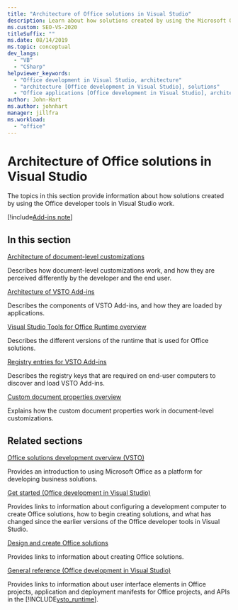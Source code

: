 ```yaml
---
title: "Architecture of Office solutions in Visual Studio"
description: Learn about how solutions created by using the Microsoft Office developer tools in Visual Studio work.
ms.custom: SEO-VS-2020
titleSuffix: ""
ms.date: 08/14/2019
ms.topic: conceptual
dev_langs:
  - "VB"
  - "CSharp"
helpviewer_keywords:
  - "Office development in Visual Studio, architecture"
  - "architecture [Office development in Visual Studio], solutions"
  - "Office applications [Office development in Visual Studio], architecture"
author: John-Hart
ms.author: johnhart
manager: jillfra
ms.workload:
  - "office"
---
```

# Architecture of Office solutions in Visual Studio
  The topics in this section provide information about how solutions created by using the Office developer tools in Visual Studio work.

[!include[Add-ins note](includes/addinsnote.md)]

## In this section

[Architecture of document-level customizations](../vsto/architecture-of-document-level-customizations.md)

Describes how document-level customizations work, and how they are perceived differently by the developer and the end user.

[Architecture of VSTO Add-ins](../vsto/architecture-of-vsto-add-ins.md)

Describes the components of VSTO Add-ins, and how they are loaded by applications.

[Visual Studio Tools for Office Runtime overview](../vsto/visual-studio-tools-for-office-runtime-overview.md)

Describes the different versions of the runtime that is used for Office solutions.

[Registry entries for VSTO Add-ins](../vsto/registry-entries-for-vsto-add-ins.md)

Describes the registry keys that are required on end-user computers to discover and load VSTO Add-ins.

[Custom document properties overview](../vsto/custom-document-properties-overview.md)

Explains how the custom document properties work in document-level customizations.

## Related sections

[Office solutions development overview &#40;VSTO&#41;](../vsto/office-solutions-development-overview-vsto.md)

Provides an introduction to using Microsoft Office as a platform for developing business solutions.

[Get started &#40;Office development in Visual Studio&#41;](../vsto/getting-started-office-development-in-visual-studio.md)

Provides links to information about configuring a development computer to create Office solutions, how to begin creating solutions, and what has changed since the earlier versions of the Office developer tools in Visual Studio.

[Design and create Office solutions](../vsto/designing-and-creating-office-solutions.md)

Provides links to information about creating Office solutions.

[General reference &#40;Office development in Visual Studio&#41;](../vsto/general-reference-office-development-in-visual-studio.md)

Provides links to information about user interface elements in Office projects, application and deployment manifests for Office projects, and APIs in the [!INCLUDE[vsto_runtime](../vsto/includes/vsto-runtime-md.md)].
